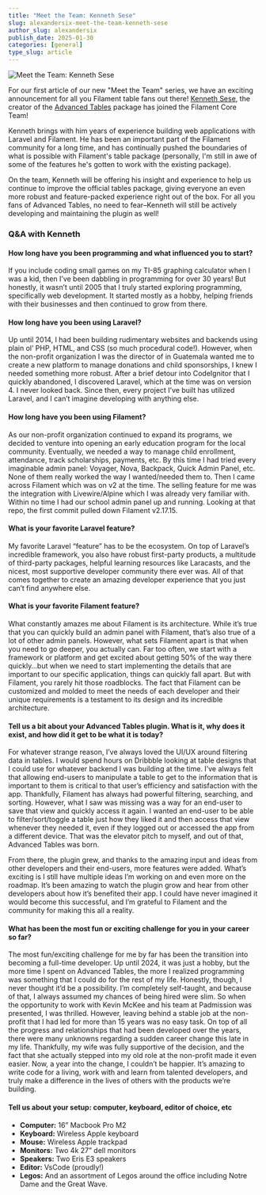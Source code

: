 ```yaml
---
title: "Meet the Team: Kenneth Sese"
slug: alexandersix-meet-the-team-kenneth-sese
author_slug: alexandersix
publish_date: 2025-01-30
categories: [general]
type_slug: article
---
```


![Meet the Team: Kenneth Sese](/images/content/articles/alexandersix-meet-the-team-kenneth/meet-the-team-kenneth.webp)

For our first article of our new "Meet the Team" series, we have an exciting announcement for all you Filament table fans out there!  [Kenneth Sese](https://x.com/archilex), the creator of the [Advanced Tables](https://filamentphp.com/plugins/kenneth-sese-advanced-tables) package has joined the Filament Core Team!

Kenneth brings with him years of experience building web applications with Laravel and Filament. He has been an important part of the Filament community for a long time, and has continually pushed the boundaries of what is possible with Filament's table package (personally, I'm still in awe of some of the features he's gotten to work with the existing package).

On the team, Kenneth will be offering his insight and experience to help us continue to improve the official tables package, giving everyone an even more robust and feature-packed experience right out of the box. For all you fans of Advanced Tables, no need to fear–Kenneth will still be actively developing and maintaining the plugin as well!

### Q&A with Kenneth

#### How long have you been programming and what influenced you to start?

If you include coding small games on my TI-85 graphing calculator when I was a kid, then I’ve been dabbling in programming for over 30 years! But honestly, it wasn’t until 2005 that I truly started exploring programming, specifically web development. It started mostly as a hobby, helping friends with their businesses and then continued to grow from there.

#### How long have you been using Laravel?

Up until 2014, I had been building rudimentary websites and backends using plain ol’ PHP, HTML, and CSS (so much procedural code!). However, when the non-profit organization I was the director of in Guatemala wanted me to create a new platform to manage donations and child sponsorships, I knew I needed something more robust. After a brief detour into CodeIgnitor that I quickly abandoned, I discovered Laravel, which at the time was on version 4. I never looked back. Since then, every project I’ve built has utilized Laravel, and I can’t imagine developing with anything else.

#### How long have you been using Filament?

As our non-profit organization continued to expand its programs, we decided to venture into opening an early education program for the local community. Eventually, we needed a way to manage child enrollment, attendance, track scholarships, payments, etc. By this time I had tried every imaginable admin panel: Voyager, Nova, Backpack, Quick Admin Panel, etc. None of them really worked the way I wanted/needed them to. Then I came across Filament which was on v2 at the time. The selling feature for me was the integration with Livewire/Alpine which I was already very familiar with. Within no time I had our school admin panel up and running. Looking at that repo, the first commit pulled down Filament v2.17.15.

#### What is your favorite Laravel feature?

My favorite Laravel “feature” has to be the ecosystem. On top of Laravel’s incredible framework, you also have robust first-party products, a multitude of third-party packages, helpful learning resources like Laracasts, and the nicest, most supportive developer community there ever was. All of that comes together to create an amazing developer experience that you just can’t find anywhere else.

#### What is your favorite Filament feature?

What constantly amazes me about Filament is its architecture. While it’s true that you can quickly build an admin panel with Filament, that’s also true of a lot of other admin panels. However, what sets Filament apart is that when you need to go deeper, you actually can. Far too often, we start with a framework or platform and get excited about getting 50% of the way there quickly…but when we need to start implementing the details that are important to our specific application, things can quickly fall apart. But with Filament, you rarely hit those roadblocks. The fact that Filament can be customized and molded to meet the needs of each developer and their unique requirements is a testament to its design and its incredible architecture.

#### Tell us a bit about your Advanced Tables plugin. What is it, why does it exist, and how did it get to be what it is today?

For whatever strange reason, I’ve always loved the UI/UX around filtering data in tables. I would spend hours on Dribbble looking at table designs that I could use for whatever backend I was building at the time. I’ve always felt that allowing end-users to manipulate a table to get to the information that is important to them is critical to that user’s efficiency and satisfaction with the app. Thankfully, Filament has always had powerful filtering, searching, and sorting. However, what I saw was missing was a way for an end-user to save that view and quickly access it again. I wanted an end-user to be able to filter/sort/toggle a table just how they liked it and then access that view whenever they needed it, even if they logged out or accessed the app from a different device. That was the elevator pitch to myself, and out of that, Advanced Tables was born.

From there, the plugin grew, and thanks to the amazing input and ideas from other developers and their end-users, more features were added. What’s exciting is I still have multiple ideas I’m working on and even more on the roadmap. It’s been amazing to watch the plugin grow and hear from other developers about how it’s benefited their app. I could have never imagined it would become this successful, and I’m grateful to Filament and the community for making this all a reality.

#### What has been the most fun or exciting challenge for you in your career so far?

The most fun/exciting challenge for me by far has been the transition into becoming a full-time developer. Up until 2024, it was just a hobby, but the more time I spent on Advanced Tables, the more I realized programming was something that I could do for the rest of my life. Honestly, though, I never thought it’d be a possibility. I’m completely self-taught, and because of that, I always assumed my chances of being hired were slim. So when the opportunity to work with Kevin McKee and his team at Padmission was presented, I was thrilled. However, leaving behind a stable job at the non-profit that I had led for more than 15 years was no easy task. On top of all the progress and relationships that had been developed over the years, there were many unknowns regarding a sudden career change this late in my life. Thankfully, my wife was fully supportive of the decision, and the fact that she actually stepped into my old role at the non-profit made it even easier. Now, a year into the change, I couldn’t be happier. It’s amazing to write code for a living, work with and learn from talented developers, and truly make a difference in the lives of others with the products we’re building.

#### Tell us about your setup: computer, keyboard, editor of choice, etc

- **Computer:** 16” Macbook Pro M2
- **Keyboard:** Wireless Apple keyboard
- **Mouse:** Wireless Apple trackpad
- **Monitors:** Two 4k 27” dell monitors
- **Speakers:** Two Eris E3 speakers
- **Editor:** VsCode (proudly!)
- **Legos:** And an assortment of Legos around the office including Notre Dame and the Great Wave.

